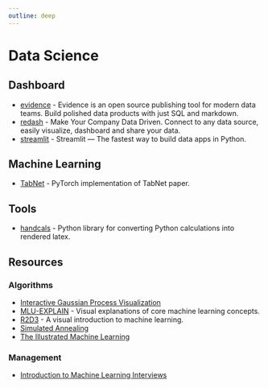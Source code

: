 ```yaml
---
outline: deep
---
```


# Data Science

## Dashboard

- [evidence](https://evidence.dev/) - Evidence is an open source publishing tool for modern data teams. Build polished data products with just SQL and markdown.
- [redash](http://redash.io/) - Make Your Company Data Driven. Connect to any data source, easily visualize, dashboard and share your data.
- [streamlit](https://github.com/streamlit/streamlit) - Streamlit — The fastest way to build data apps in Python.

## Machine Learning

- [TabNet](https://github.com/dreamquark-ai/tabnet) - PyTorch implementation of TabNet paper.

## Tools

- [handcals](https://github.com/connorferster/handcalcs) - Python library for converting Python calculations into rendered latex.

## Resources

### Algorithms

- [Interactive Gaussian Process Visualization](http://www.infinitecuriosity.org/vizgp/)
- [MLU-EXPLAIN](https://mlu-explain.github.io/) - Visual explanations of core machine learning concepts.
- [R2D3](http://www.r2d3.us) - A visual introduction to machine learning.
- [Simulated Annealing](https://github.com/skylergrammer/SimulatedAnnealing)
- [The Illustrated Machine Learning](https://illustrated-machine-learning.github.io/index.html)

### Management

- [Introduction to Machine Learning Interviews](https://huyenchip.com/ml-interviews-book/)
